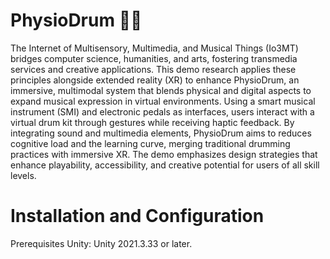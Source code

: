 # PhysioDrum 🥁🥽
The Internet of Multisensory, Multimedia, and Musical Things (Io3MT) bridges computer science, humanities, and arts, fostering transmedia services and creative applications. This demo research applies these principles alongside extended reality (XR) to enhance PhysioDrum, an immersive, multimodal system that blends physical and digital aspects to expand musical expression in virtual environments. Using a smart musical instrument (SMI) and electronic pedals as interfaces, users interact with a virtual drum kit through gestures while receiving haptic feedback. By integrating sound and multimedia elements, PhysioDrum aims to reduces cognitive load and the learning curve, merging traditional drumming practices with immersive XR. The demo emphasizes design strategies that enhance playability, accessibility, and creative potential for users of all skill levels.

# Installation and Configuration

Prerequisites
Unity: Unity 2021.3.33 or later.
